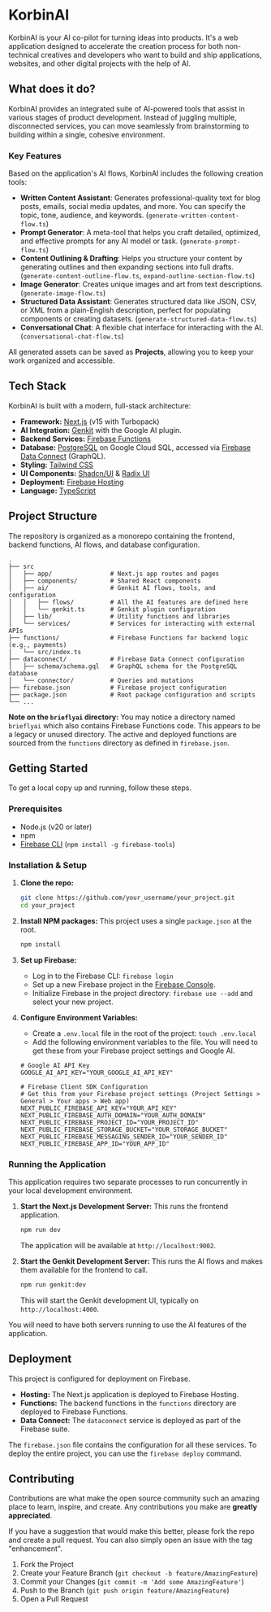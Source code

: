 # KorbinAI

KorbinAI is your AI co-pilot for turning ideas into products. It's a web application designed to accelerate the creation process for both non-technical creatives and developers who want to build and ship applications, websites, and other digital projects with the help of AI.

## What does it do?

KorbinAI provides an integrated suite of AI-powered tools that assist in various stages of product development. Instead of juggling multiple, disconnected services, you can move seamlessly from brainstorming to building within a single, cohesive environment.

### Key Features

Based on the application's AI flows, KorbinAI includes the following creation tools:

*   **Written Content Assistant**: Generates professional-quality text for blog posts, emails, social media updates, and more. You can specify the topic, tone, audience, and keywords. (`generate-written-content-flow.ts`)
*   **Prompt Generator**: A meta-tool that helps you craft detailed, optimized, and effective prompts for any AI model or task. (`generate-prompt-flow.ts`)
*   **Content Outlining & Drafting**: Helps you structure your content by generating outlines and then expanding sections into full drafts. (`generate-content-outline-flow.ts`, `expand-outline-section-flow.ts`)
*   **Image Generator**: Creates unique images and art from text descriptions. (`generate-image-flow.ts`)
*   **Structured Data Assistant**: Generates structured data like JSON, CSV, or XML from a plain-English description, perfect for populating components or creating datasets. (`generate-structured-data-flow.ts`)
*   **Conversational Chat**: A flexible chat interface for interacting with the AI. (`conversational-chat-flow.ts`)

All generated assets can be saved as **Projects**, allowing you to keep your work organized and accessible.

## Tech Stack

KorbinAI is built with a modern, full-stack architecture:

*   **Framework:** [Next.js](https://nextjs.org/) (v15 with Turbopack)
*   **AI Integration:** [Genkit](https://firebase.google.com/docs/genkit) with the Google AI plugin.
*   **Backend Services:** [Firebase Functions](https://firebase.google.com/docs/functions)
*   **Database:** [PostgreSQL](https://www.postgresql.org/) on Google Cloud SQL, accessed via [Firebase Data Connect](https://firebase.google.com/docs/data-connect) (GraphQL).
*   **Styling:** [Tailwind CSS](https://tailwindcss.com/)
*   **UI Components:** [Shadcn/UI](https://ui.shadcn.com/) & [Radix UI](https://www.radix-ui.com/)
*   **Deployment:** [Firebase Hosting](https://firebase.google.com/docs/hosting)
*   **Language:** [TypeScript](https://www.typescriptlang.org/)

## Project Structure

The repository is organized as a monorepo containing the frontend, backend functions, AI flows, and database configuration.

```
.
├── src
│   ├── app/                # Next.js app routes and pages
│   ├── components/         # Shared React components
│   ├── ai/                 # Genkit AI flows, tools, and configuration
│   │   ├── flows/          # All the AI features are defined here
│   │   └── genkit.ts       # Genkit plugin configuration
│   ├── lib/                # Utility functions and libraries
│   └── services/           # Services for interacting with external APIs
├── functions/              # Firebase Functions for backend logic (e.g., payments)
│   └── src/index.ts
├── dataconnect/            # Firebase Data Connect configuration
│   ├── schema/schema.gql   # GraphQL schema for the PostgreSQL database
│   └── connector/          # Queries and mutations
├── firebase.json           # Firebase project configuration
├── package.json            # Root package configuration and scripts
└── ...
```

**Note on the `brieflyai` directory:** You may notice a directory named `brieflyai` which also contains Firebase Functions code. This appears to be a legacy or unused directory. The active and deployed functions are sourced from the `functions` directory as defined in `firebase.json`.

## Getting Started

To get a local copy up and running, follow these steps.

### Prerequisites

*   Node.js (v20 or later)
*   npm
*   [Firebase CLI](https://firebase.google.com/docs/cli#install-cli-npm) (`npm install -g firebase-tools`)

### Installation & Setup

1.  **Clone the repo:**
    ```sh
    git clone https://github.com/your_username/your_project.git
    cd your_project
    ```

2.  **Install NPM packages:**
    This project uses a single `package.json` at the root.
    ```sh
    npm install
    ```

3.  **Set up Firebase:**
    *   Log in to the Firebase CLI: `firebase login`
    *   Set up a new Firebase project in the [Firebase Console](https://console.firebase.google.com/).
    *   Initialize Firebase in the project directory: `firebase use --add` and select your new project.

4.  **Configure Environment Variables:**
    *   Create a `.env.local` file in the root of the project: `touch .env.local`
    *   Add the following environment variables to the file. You will need to get these from your Firebase project settings and Google AI.

    ```env
    # Google AI API Key
    GOOGLE_AI_API_KEY="YOUR_GOOGLE_AI_API_KEY"

    # Firebase Client SDK Configuration
    # Get this from your Firebase project settings (Project Settings > General > Your apps > Web app)
    NEXT_PUBLIC_FIREBASE_API_KEY="YOUR_API_KEY"
    NEXT_PUBLIC_FIREBASE_AUTH_DOMAIN="YOUR_AUTH_DOMAIN"
    NEXT_PUBLIC_FIREBASE_PROJECT_ID="YOUR_PROJECT_ID"
    NEXT_PUBLIC_FIREBASE_STORAGE_BUCKET="YOUR_STORAGE_BUCKET"
    NEXT_PUBLIC_FIREBASE_MESSAGING_SENDER_ID="YOUR_SENDER_ID"
    NEXT_PUBLIC_FIREBASE_APP_ID="YOUR_APP_ID"
    ```

### Running the Application

This application requires two separate processes to run concurrently in your local development environment.

1.  **Start the Next.js Development Server:**
    This runs the frontend application.
    ```sh
    npm run dev
    ```
    The application will be available at `http://localhost:9002`.

2.  **Start the Genkit Development Server:**
    This runs the AI flows and makes them available for the frontend to call.
    ```sh
    npm run genkit:dev
    ```
    This will start the Genkit development UI, typically on `http://localhost:4000`.

You will need to have both servers running to use the AI features of the application.

## Deployment

This project is configured for deployment on Firebase.

*   **Hosting:** The Next.js application is deployed to Firebase Hosting.
*   **Functions:** The backend functions in the `functions` directory are deployed to Firebase Functions.
*   **Data Connect:** The `dataconnect` service is deployed as part of the Firebase suite.

The `firebase.json` file contains the configuration for all these services. To deploy the entire project, you can use the `firebase deploy` command.

## Contributing

Contributions are what make the open source community such an amazing place to learn, inspire, and create. Any contributions you make are **greatly appreciated**.

If you have a suggestion that would make this better, please fork the repo and create a pull request. You can also simply open an issue with the tag "enhancement".

1.  Fork the Project
2.  Create your Feature Branch (`git checkout -b feature/AmazingFeature`)
3.  Commit your Changes (`git commit -m 'Add some AmazingFeature'`)
4.  Push to the Branch (`git push origin feature/AmazingFeature`)
5.  Open a Pull Request
